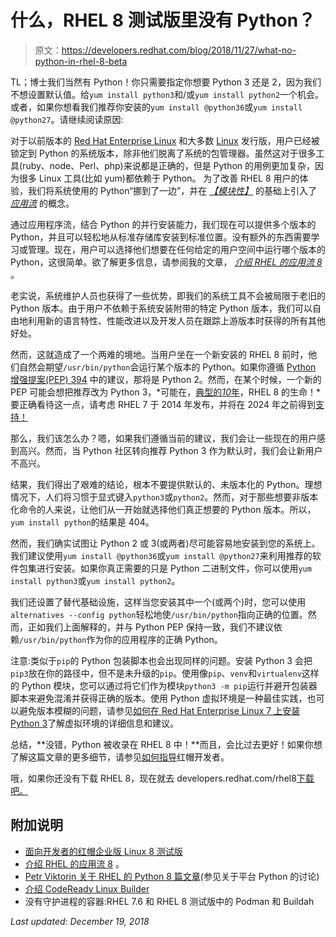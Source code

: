 # 什么，RHEL 8 测试版里没有 Python？

> 原文：<https://developers.redhat.com/blog/2018/11/27/what-no-python-in-rhel-8-beta>

TL；博士我们当然有 Python！你只需要指定你想要 Python 3 还是 2，因为我们不想设置默认值。给`yum install python3`和/或`yum install python2`一个机会。或者，如果你想看我们推荐你安装的`yum install @python36`或`yum install @python27`。请继续阅读原因:

对于以前版本的 [Red Hat Enterprise Linux](https://developers.redhat.com/products/rhel/overview/) 和大多数 [Linux](https://developers.redhat.com/topics/linux/) 发行版，用户已经被锁定到 Python 的系统版本，除非他们脱离了系统的包管理器。虽然这对于很多工具(ruby、node、Perl、php)来说都是正确的，但是 Python 的用例更加复杂，因为很多 Linux 工具(比如 yum)都依赖于 Python。 为了改善 RHEL 8 用户的体验，我们将系统使用的 Python“挪到了一边”，并在 *[【模块性】](https://docs.pagure.org/modularity/)* 的基础上引入了 *[应用流](https://developers.redhat.com/blog/2018/11/15/rhel8-introducing-appstreams/)* 的概念。

通过应用程序流，结合 Python 的并行安装能力，我们现在可以提供多个版本的 Python，并且可以轻松地从标准存储库安装到标准位置。没有额外的东西需要学习或管理。现在，用户可以选择他们想要在任何给定的用户空间中运行哪个版本的 Python，这很简单。欲了解更多信息，请参阅我的文章， [*介绍 RHEL 的应用流 8*](https://developers.redhat.com/blog/2018/11/15/rhel8-introducing-appstreams/) 。

老实说，系统维护人员也获得了一些优势，即我们的系统工具不会被局限于老旧的 Python 版本。由于用户不依赖于系统安装附带的特定 Python 版本，我们可以自由地利用新的语言特性、性能改进以及开发人员在跟踪上游版本时获得的所有其他好处。

然而，这就造成了一个两难的境地。当用户坐在一个新安装的 RHEL 8 前时，他们自然会期望`/usr/bin/python`会运行某个版本的 Python。如果你遵循 [Python 增强提案(PEP) 394](https://www.python.org/dev/peps/pep-0394/) 中的建议，那将是 Python 2。然而，在某个时候，一个新的 PEP 可能会想把推荐改为 Python 3，*可能在，[典型的*10*年](https://access.redhat.com/support/policy/updates/errata)，RHEL 8 的生命！*要正确看待这一点，请考虑 RHEL 7 于 2014 年发布，并将在 2024 年之前得到[支持！](https://access.redhat.com/support/policy/updates/errata)

那么，我们该怎么办？嗯，如果我们遵循当前的建议，我们会让一些现在的用户感到高兴。然而，当 Python 社区转向推荐 Python 3 作为默认时，我们会让新用户不高兴。

结果，我们得出了艰难的结论，根本不要提供默认的、未版本化的 Python。理想情况下，人们将习惯于显式键入`python3`或`python2`。然而，对于那些想要非版本化命令的人来说，让他们从一开始就选择他们真正想要的 Python 版本。所以，`yum install python`的结果是 404。

然而，我们确实试图让 Python 2 或 3(或两者)尽可能容易地安装到您的系统上。我们建议使用`yum install @python36`或`yum install @python27`来利用推荐的软件包集进行安装。如果你真正需要的只是 Python 二进制文件，你可以使用`yum install python3`或`yum install python2`。

我们还设置了替代基础设施，这样当您安装其中一个(或两个)时，您可以使用`alternatives --config python`轻松地使`/usr/bin/python`指向正确的位置。然而，正如我们上面解释的，并与 Python PEP 保持一致，我们不建议依赖`/usr/bin/python`作为你的应用程序的正确 Python。

注意:类似于`pip`的 Python 包装脚本也会出现同样的问题。安装 Python 3 会把`pip3`放在你的路径中，但不是未升级的`pip`。使用像`pip`、`venv`和`virtualenv`这样的 Python 模块，您可以通过将它们作为模块`python3 -m pip`运行并避开包装器脚本来避免混淆并获得正确的版本。使用 Python 虚拟环境是一种最佳实践，也可以避免版本模糊的问题，请参见[如何在 Red Hat Enterprise Linux 7 上安装 Python 3](https://developers.redhat.com/blog/2018/08/13/install-python3-rhel/)了解虚拟环境的详细信息和建议。

总结，**没错，Python 被收录在 RHEL 8 中！**而且，会比过去更好！如果你想了解这篇文章的更多细节，请参见[如何指导](https://developers.redhat.com/rhel8/hw/python/)红帽开发者。

哦，如果你还没有下载 RHEL 8，现在就去 developers.redhat.com/rhel8[下载吧。](https://developers.redhat.com/rhel8/)

## 附加说明

*   [面向开发者的红帽企业版 Linux 8 测试版](https://developers.redhat.com/rhel8/)
*   [介绍 RHEL 的应用流 8](https://developers.redhat.com/blog/2018/11/15/rhel8-introducing-appstreams/) 。
*   [Petr Viktorin 关于 RHEL 的 Python 8 篇文章](https://wp.me/p8e0as-2fsJ)(参见关于平台 Python 的讨论)
*   [介绍 CodeReady Linux Builder](https://developers.redhat.com/blog/2018/11/15/introducing-codeready-linux-builder/)
*   没有守护进程的容器:RHEL 7.6 和 RHEL 8 测试版中的 Podman 和 Buildah

*Last updated: December 19, 2018*